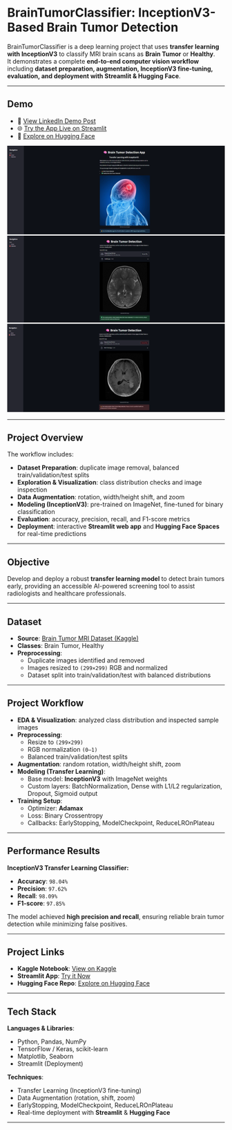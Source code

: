 # **BrainTumorClassifier: InceptionV3-Based Brain Tumor Detection**

BrainTumorClassifier is a deep learning project that uses **transfer learning with InceptionV3** to classify MRI brain scans as **Brain Tumor** or **Healthy**.  
It demonstrates a complete **end-to-end computer vision workflow** including **dataset preparation, augmentation, InceptionV3 fine-tuning, evaluation, and deployment with Streamlit & Hugging Face**.

---

## **Demo**

- 🎥 [View LinkedIn Demo Post](https://www.linkedin.com/posts/rawan-alwadeya-17948a305_deeplearning-transferlearning-inceptionv3-activity-7374585631743643648-ittQ?utm_source=share&utm_medium=member_desktop)  
- 🌐 [Try the App Live on Streamlit](https://braintumorclassifier-txr6nwv9ep9gyqrfksedy3.streamlit.app/)  
- 🤗 [Explore on Hugging Face](https://huggingface.co/RawanAlwadeya/BrainTumorClassifier)

![App Demo](./BrainTumorClassifier%20App.png)  
![Healthy Example](./Healthy.png)  
![Brain Tumor Example](./Brain%20Tumer.png)

---

## **Project Overview**

The workflow includes:  
- **Dataset Preparation**: duplicate image removal, balanced train/validation/test splits  
- **Exploration & Visualization**: class distribution checks and image inspection  
- **Data Augmentation**: rotation, width/height shift, and zoom  
- **Modeling (InceptionV3)**: pre-trained on ImageNet, fine-tuned for binary classification  
- **Evaluation**: accuracy, precision, recall, and F1-score metrics  
- **Deployment**: interactive **Streamlit web app** and **Hugging Face Spaces** for real-time predictions

---

## **Objective**

Develop and deploy a robust **transfer learning model** to detect brain tumors early, providing an accessible AI-powered screening tool to assist radiologists and healthcare professionals.

---

## **Dataset**

- **Source**: [Brain Tumor MRI Dataset (Kaggle)](https://www.kaggle.com/datasets/preetviradiya/brian-tumor-dataset/data)  
- **Classes**: Brain Tumor, Healthy  
- **Preprocessing**:  
  - Duplicate images identified and removed  
  - Images resized to `(299×299)` RGB and normalized  
  - Dataset split into train/validation/test with balanced distributions  

---

## **Project Workflow**

- **EDA & Visualization**: analyzed class distribution and inspected sample images  
- **Preprocessing**:  
  - Resize to `(299×299)`  
  - RGB normalization `(0–1)`  
  - Balanced train/validation/test splits  
- **Augmentation**: random rotation, width/height shift, zoom  
- **Modeling (Transfer Learning)**:  
  - Base model: **InceptionV3** with ImageNet weights  
  - Custom layers: BatchNormalization, Dense with L1/L2 regularization, Dropout, Sigmoid output  
- **Training Setup**:  
  - Optimizer: **Adamax**  
  - Loss: Binary Crossentropy  
  - Callbacks: EarlyStopping, ModelCheckpoint, ReduceLROnPlateau  

---

## **Performance Results**

**InceptionV3 Transfer Learning Classifier:**  
- **Accuracy**: `98.04%`  
- **Precision**: `97.62%`  
- **Recall**: `98.09%`  
- **F1-score**: `97.85%`

The model achieved **high precision and recall**, ensuring reliable brain tumor detection while minimizing false positives.

---

## **Project Links**

- **Kaggle Notebook**: [View on Kaggle](https://www.kaggle.com/code/rawanalwadeya/braintumorclassifier-transfer-learning)  
- **Streamlit App**: [Try it Now](https://braintumorclassifier-txr6nwv9ep9gyqrfksedy3.streamlit.app/)  
- **Hugging Face Repo**: [Explore on Hugging Face](https://huggingface.co/RawanAlwadeya/BrainTumorClassifier)  

---

## **Tech Stack**

**Languages & Libraries**:  
- Python, Pandas, NumPy  
- TensorFlow / Keras, scikit-learn  
- Matplotlib, Seaborn  
- Streamlit (Deployment)

**Techniques**:  
- Transfer Learning (InceptionV3 fine-tuning)  
- Data Augmentation (rotation, shift, zoom)  
- EarlyStopping, ModelCheckpoint, ReduceLROnPlateau  
- Real-time deployment with **Streamlit** & **Hugging Face**

---
